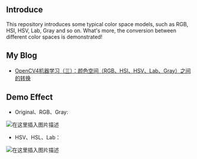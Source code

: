 ## Introduce
This repository introduces some typical color space models, such as RGB, HSI, HSV, Lab, Gray and so on. What's more, the conversion between different color spaces is demonstrated!

## My Blog
- [OpenCV4机器学习（三）：颜色空间（RGB、HSI、HSV、Lab、Gray）之间的转换](https://ai-wx.blog.csdn.net/article/details/118933508)

## Demo Effect

- Original、RGB、Gray:

![在这里插入图片描述](https://img-blog.csdnimg.cn/20210720155533203.png#pic_center=300x)

- HSV、HSL、Lab：

![在这里插入图片描述](https://img-blog.csdnimg.cn/20210720155744196.png#pic_center=300x)

